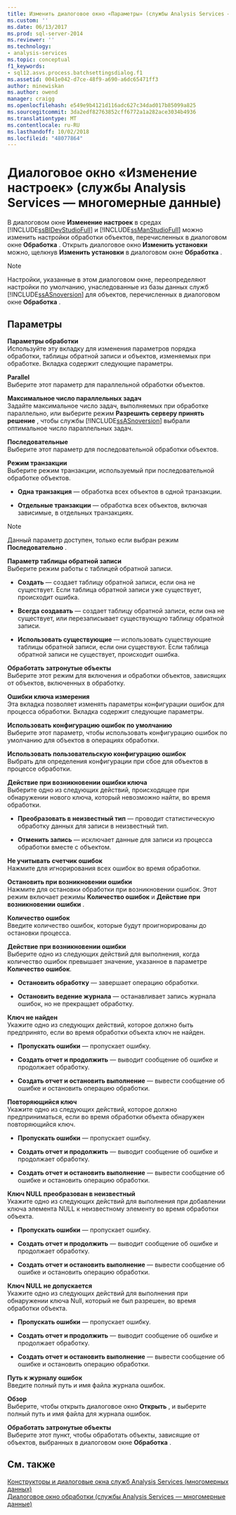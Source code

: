 ```yaml
---
title: Изменить диалоговое окно «Параметры» (службы Analysis Services — многомерные данные) | Документация Майкрософт
ms.custom: ''
ms.date: 06/13/2017
ms.prod: sql-server-2014
ms.reviewer: ''
ms.technology:
- analysis-services
ms.topic: conceptual
f1_keywords:
- sql12.asvs.process.batchsettingsdialog.f1
ms.assetid: 0041e042-d7ce-48f9-a690-a6dc65471ff3
author: minewiskan
ms.author: owend
manager: craigg
ms.openlocfilehash: e549e9b4121d116adc627c34dad017b85099a825
ms.sourcegitcommit: 3da2edf82763852cff6772a1a282ace3034b4936
ms.translationtype: MT
ms.contentlocale: ru-RU
ms.lasthandoff: 10/02/2018
ms.locfileid: "48077864"
---
```

# <a name="change-settings-dialog-box-analysis-services---multidimensional-data"></a>Диалоговое окно «Изменение настроек» (службы Analysis Services — многомерные данные)
  В диалоговом окне **Изменение настроек** в средах [!INCLUDE[ssBIDevStudioFull](../includes/ssbidevstudiofull-md.md)] и [!INCLUDE[ssManStudioFull](../includes/ssmanstudiofull-md.md)] можно изменить настройки обработки объектов, перечисленных в диалоговом окне **Обработка** . Открыть диалоговое окно **Изменить установки** можно, щелкнув **Изменить установки** в диалоговом окне **Обработка** .  
  
> [!NOTE]  
>  Настройки, указанные в этом диалоговом окне, переопределяют настройки по умолчанию, унаследованные из базы данных служб [!INCLUDE[ssASnoversion](../includes/ssasnoversion-md.md)] для объектов, перечисленных в диалоговом окне **Обработка** .  
  
## <a name="options"></a>Параметры  
 **Параметры обработки**  
 Используйте эту вкладку для изменения параметров порядка обработки, таблицы обратной записи и объектов, изменяемых при обработке. Вкладка содержит следующие параметры.  
  
 **Parallel**  
 Выберите этот параметр для параллельной обработки объектов.  
  
 **Максимальное число параллельных задач**  
 Задайте максимальное число задач, выполняемых при обработке параллельно, или выберите режим **Разрешить серверу принять решение** , чтобы службы [!INCLUDE[ssASnoversion](../includes/ssasnoversion-md.md)] выбрали оптимальное число параллельных задач.  
  
 **Последовательные**  
 Выберите этот параметр для последовательной обработки объектов.  
  
 **Режим транзакции**  
 Выберите режим транзакции, используемый при последовательной обработке объектов.  
  
-   **Одна транзакция** — обработка всех объектов в одной транзакции.  
  
-   **Отдельные транзакции** — обработка всех объектов, включая зависимые, в отдельных транзакциях.  
  
> [!NOTE]  
>  Данный параметр доступен, только если выбран режим **Последовательно** .  
  
 **Параметр таблицы обратной записи**  
 Выберите режим работы с таблицей обратной записи.  
  
-   **Создать** — создает таблицу обратной записи, если она не существует. Если таблица обратной записи уже существует, происходит ошибка.  
  
-   **Всегда создавать** — создает таблицу обратной записи, если она не существует, или перезаписывает существующую таблицу обратной записи.  
  
-   **Использовать существующие** — использовать существующие таблицы обратной записи, если они существуют. Если таблица обратной записи не существует, происходит ошибка.  
  
 **Обработать затронутые объекты**  
 Выберите этот режим для включения и обработки объектов, зависящих от объектов, включенных в обработку.  
  
 **Ошибки ключа измерения**  
 Эта вкладка позволяет изменять параметры конфигурации ошибок для процесса обработки. Вкладка содержит следующие параметры.  
  
 **Использовать конфигурацию ошибок по умолчанию**  
 Выберите этот параметр, чтобы использовать конфигурацию ошибок по умолчанию для объектов в операциях обработки.  
  
 **Использовать пользовательскую конфигурацию ошибок**  
 Выбрать для определения конфигурации при сбое для объектов в процессе обработки.  
  
 **Действие при возникновении ошибки ключа**  
 Выберите одно из следующих действий, происходящее при обнаружении нового ключа, который невозможно найти, во время обработки.  
  
-   **Преобразовать в неизвестный тип** — проводит статистическую обработку данных для записи в неизвестный тип.  
  
-   **Отменить запись** — исключает данные для записи из процесса обработки вместе с объектом.  
  
 **Не учитывать счетчик ошибок**  
 Нажмите для игнорирования всех ошибок во время обработки.  
  
 **Остановить при возникновении ошибки**  
 Нажмите для остановки обработки при возникновении ошибок. Этот режим включает режимы **Количество ошибок** и **Действие при возникновении ошибки** .  
  
 **Количество ошибок**  
 Введите количество ошибок, которые будут проигнорированы до остановки процесса.  
  
 **Действие при возникновении ошибки**  
 Выберите одно из следующих действий для выполнения, когда количество ошибок превышает значение, указанное в параметре **Количество ошибок**.  
  
-   **Остановить обработку** — завершает операцию обработки.  
  
-   **Остановить ведение журнала** — останавливает запись журнала ошибок, но не прекращает обработку.  
  
 **Ключ не найден**  
 Укажите одно из следующих действий, которое должно быть предпринято, если во время обработки объекта ключ не найден.  
  
-   **Пропускать ошибки** — пропускает ошибку.  
  
-   **Создать отчет и продолжить** — выводит сообщение об ошибке и продолжает обработку.  
  
-   **Создать отчет и остановить выполнение** — вывести сообщение об ошибке и остановить операцию обработки.  
  
 **Повторяющийся ключ**  
 Укажите одно из следующих действий, которое должно предприниматься, если во время обработки объекта обнаружен повторяющийся ключ.  
  
-   **Пропускать ошибки** — пропускает ошибку.  
  
-   **Создать отчет и продолжить** — выводит сообщение об ошибке и продолжает обработку.  
  
-   **Создать отчет и остановить выполнение** — вывести сообщение об ошибке и остановить операцию обработки.  
  
 **Ключ NULL преобразован в неизвестный**  
 Укажите одно из следующих действий для выполнения при добавлении ключа элемента NULL к неизвестному элементу во время обработки объекта.  
  
-   **Пропускать ошибки** — пропускает ошибку.  
  
-   **Создать отчет и продолжить** — выводит сообщение об ошибке и продолжает обработку.  
  
-   **Создать отчет и остановить выполнение** — вывести сообщение об ошибке и остановить операцию обработки.  
  
 **Ключ NULL не допускается**  
 Укажите одно из следующих действий для выполнения при обнаружении ключа Null, который не был разрешен, во время обработки объекта.  
  
-   **Пропускать ошибки** — пропускает ошибку.  
  
-   **Создать отчет и продолжить** — выводит сообщение об ошибке и продолжает обработку.  
  
-   **Создать отчет и остановить выполнение** — вывести сообщение об ошибке и остановить операцию обработки.  
  
 **Путь к журналу ошибок**  
 Введите полный путь и имя файла журнала ошибок.  
  
 **Обзор**  
 Выберите, чтобы открыть диалоговое окно **Открыть** , и выберите полный путь и имя файла для журнала ошибок.  
  
 **Обработать затронутые объекты**  
 Выберите этот пункт, чтобы обработать объекты, зависящие от объектов, выбранных в диалоговом окне **Обработка** .  
  
## <a name="see-also"></a>См. также  
 [Конструкторы и диалоговые окна служб Analysis Services &#40;многомерных данных&#41;](analysis-services-designers-and-dialog-boxes-multidimensional-data.md)   
 [Диалоговое окно обработки &#40;службы Analysis Services — многомерные данные&#41;](process-dialog-box-analysis-services-multidimensional-data.md)  
  
  
